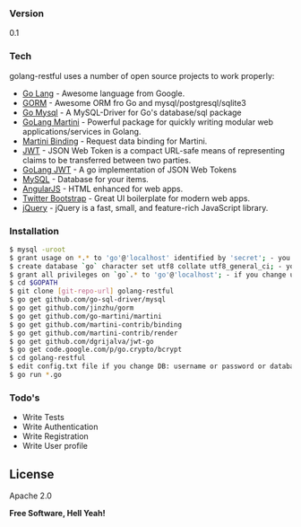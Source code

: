 ### Version
0.1

### Tech

golang-restful uses a number of open source projects to work properly:

* [Go Lang] - Awesome language from Google. 
* [GORM] - Awesome ORM fro Go and mysql/postgresql/sqlite3
* [Go Mysql] - A MySQL-Driver for Go's database/sql package
* [GoLang Martini] - Powerful package for quickly writing modular web applications/services in Golang.
* [Martini Binding] - Request data binding for Martini.
* [JWT] - JSON Web Token is a compact URL-safe means of representing claims to be transferred between two parties.
* [GoLang JWT] - A go implementation of JSON Web Tokens
* [MySQL] - Database for your items.
* [AngularJS] - HTML enhanced for web apps.
* [Twitter Bootstrap] - Great UI boilerplate for modern web apps.
* [jQuery] - jQuery is a fast, small, and feature-rich JavaScript library.

### Installation

```sh
$ mysql -uroot
$ grant usage on *.* to 'go'@'localhost' identified by 'secret'; - you can change username and password
$ create database `go` character set utf8 collate utf8_general_ci; - you can change database name
$ grant all privileges on `go`.* to 'go'@'localhost'; - if you change username or database name, you need change here
$ cd $GOPATH
$ git clone [git-repo-url] golang-restful
$ go get github.com/go-sql-driver/mysql
$ go get github.com/jinzhu/gorm
$ go get github.com/go-martini/martini
$ go get github.com/martini-contrib/binding
$ go get github.com/martini-contrib/render
$ go get github.com/dgrijalva/jwt-go
$ go get code.google.com/p/go.crypto/bcrypt
$ cd golang-restful
$ edit config.txt file if you change DB: username or password or database name
$ go run *.go
```

### Todo's

- Write Tests
- Write Authentication
- Write Registration
- Write User profile

License
----

Apache 2.0


**Free Software, Hell Yeah!**

[marked]:https://github.com/chjj/marked
[Twitter Bootstrap]:http://twitter.github.com/bootstrap/
[jQuery]:http://jquery.com
[AngularJS]:http://angularjs.org
[Go Lang]:https://golang.org/
[MySQL]:https://www.mysql.com/
[Go Mysql]:https://github.com/go-sql-driver/mysql
[GoLang Martini]:https://github.com/go-martini/martini
[GORM]:https://github.com/jinzhu/gorm
[Martini Binding]:https://github.com/codegangsta/martini-contrib/tree/master/binding
[GoLang JWT]:https://github.com/dgrijalva/jwt-go
[JWT]:http://jwt.io
